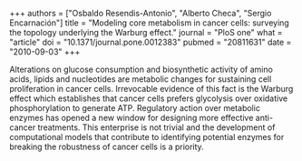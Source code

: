 +++
authors = ["Osbaldo Resendis-Antonio", "Alberto Checa", "Sergio Encarnación"]
title = "Modeling core metabolism in cancer cells: surveying the topology underlying the Warburg effect."
journal = "PloS one"
what = "article"
doi = "10.1371/journal.pone.0012383"
pubmed = "20811631"
date = "2010-09-03"
+++

Alterations on glucose consumption and biosynthetic activity of amino acids, lipids and nucleotides are metabolic changes for sustaining cell proliferation in cancer cells. Irrevocable evidence of this fact is the Warburg effect which establishes that cancer cells prefers glycolysis over oxidative phosphorylation to generate ATP. Regulatory action over metabolic enzymes has opened a new window for designing more effective anti-cancer treatments. This enterprise is not trivial and the development of computational models that contribute to identifying potential enzymes for breaking the robustness of cancer cells is a priority.